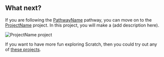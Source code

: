 ## What next?

If you are following the [PathwayName](https://projects.raspberrypi.org/en/raspberrypi/pathway-name) pathway, you can move on to the [ProjectName](https://projects.raspberrypi.org/en/projects/project-name) project. In this project, you will make a (add description here).

![ProjectName project](images/projectname-project.png)

If you want to have more fun exploring Scratch, then you could try out any of [these projects](https://projects.raspberrypi.org/en/projects?software%5B%5D=scratch&curriculum%5B%5D=%201).

 <script src="https://aframe.io/releases/1.4.0/aframe.min.js"></script>
 <div>
    <a-scene style="width:500px; height:500px;" embedded>  
      <a-sphere src="https://cdn.glitch.global/37fefce6-2707-4fb7-82c9-ebd28846b6f3/waves.png?v=1672838452919" animation="property: rotation; to: 0 360 0 360; loop: true; dur: 3000" position="-3 2 -10" radius="1"></a-sphere>
      <a-sphere src="https://cdn.glitch.global/37fefce6-2707-4fb7-82c9-ebd28846b6f3/waves.png?v=1672838452919" animation="property: rotation; to: 0 360 0 360; loop: true; dur: 3000" position="0 2 -10" radius="1"></a-sphere>
      <a-sphere src="https://cdn.glitch.global/37fefce6-2707-4fb7-82c9-ebd28846b6f3/waves.png?v=1672838452919" animation="property: rotation; to: 0 360 0 360; loop: true; dur: 3000" position="3 2 -10" radius="1"></a-sphere>
      <a-sky color="#ECECEC"></a-sky>
      <a-camera position="0 2 0" fov="50" touchenabled="false" wasd-controls-enabled="true" look-controls-enabled="false"></a-camera>
    </a-scene>
    </div>
 
 
